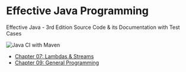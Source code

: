 # Effective Java Programming

Effective Java - 3rd Edition Source Code &amp; its Documentation with Test Cases

![Java CI with Maven](https://github.com/gbaswath/effective-java-programming/workflows/Java%20CI%20with%20Maven/badge.svg?branch=master)

* [Chapter 07: Lambdas & Streams](https://github.com/gbaswath/effective-java-programming/milestone/1)
* [Chapter 09: General Programming](https://github.com/gbaswath/effective-java-programming/milestone/2)
